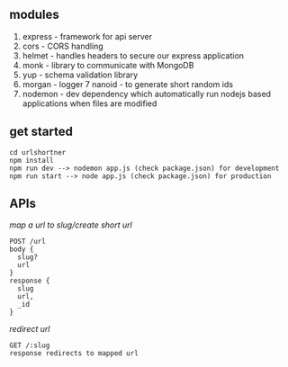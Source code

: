 ## modules

1. express - framework for api server
2. cors - CORS handling
3. helmet - handles headers to secure our express application
4. monk - library to communicate with MongoDB
5. yup - schema validation library
6. morgan - logger
7 nanoid - to generate short random ids
8. nodemon - dev dependency which automatically run nodejs based applications when files are modified

## get started
```
cd urlshortner
npm install
npm run dev --> nodemon app.js (check package.json) for development
npm run start --> node app.js (check package.json) for production
```

## APIs
*map a url to slug/create short url*
```
POST /url
body {
  slug?
  url
}
response {
  slug
  url,
  _id
}
```
*redirect url*
```
GET /:slug
response redirects to mapped url
```

